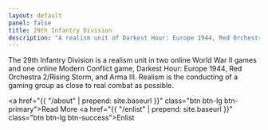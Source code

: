 ```yaml
---
layout: default
panel: false
title: 29th Infantry Division
description: "A realism unit of Darkest Hour: Europe 1944, Red Orchestra 2/Rising Storm, and Arma III"
---
```

The 29th Infantry Division is a realism unit in two online World War II games and one online Modern Conflict game, Darkest Hour: Europe 1944, Red Orchestra 2/Rising Storm, and Arma III. Realism is the conducting of a gaming group as close to real combat as possible.

<a href="{{ "/about" | prepend: site.baseurl }}" class="btn btn-lg btn-primary">Read More</a>
<a href="{{ "/enlist" | prepend: site.baseurl }}" class="btn btn-lg btn-success">Enlist</a>